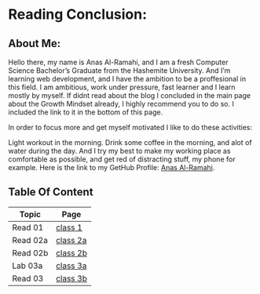 # **Reading Conclusion:**

## **About Me**:

Hello there, my name is Anas Al-Ramahi, and I am a fresh Computer Science Bachelor’s Graduate from the Hashemite University. And I’m learning web development, and I have the ambition to be a proffesional in this field. I am ambitious, work under pressure, fast learner and I learn mostly by myself. If didnt read about the blog I concluded in the main page about the Growth Mindset already, I highly recommend you to do so. I included the link to it in the bottom of this page.

In order to focus more and get myself motivated I like to do these activities:

Light workout in the morning.
Drink some coffee in the morning, and alot of water during the day.
And I try my best to make my working place as comfortable as possible, and get red of distracting stuff, my phone for example.
Here is the link to my GetHub Profile: [Anas Al-Ramahi](https://github.com/AnasAlRamahi).

## **Table Of Content**

Topic | Page
------------- | -------------
Read 01 | [class 1](class1.md)
Read 02a | [class 2a](class2a.md)
Read 02b | [class 2b](class2b.md)
Lab 03a | [class 3a](class3a.md)
Read 03 | [class 3b](class3b.md)